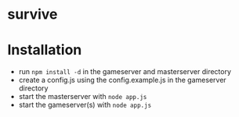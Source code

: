 survive
=======

Installation
============

 * run `npm install -d` in the gameserver and masterserver directory
 * create a config.js using the config.example.js in the gameserver directory
 * start the masterserver with `node app.js`
 * start the gameserver(s) with `node app.js`